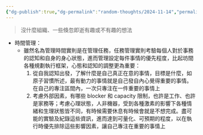 ```yaml
---
{"dg-publish":true,"dg-permalink":"random-thoughts/2024-11-14","permalink":"/random-thoughts/2024-11-14/","title":"Random Thoughts"}
---
```


> 沒什麼組織、一些倏忽即逝有趣或不有趣的想法

- 時間管理：
	- 雖然名為管理時間實則是在管理任務，任務管理實則考驗每個人對於事務的認知和自身的身心狀態，進而管理設定每件事情的優先程度，比起坊間各種規劃執行框架，心態和認知的調整更為重要：
		1. 從自我認知出發，了解什麼是自己真正在意的事情，目標是什麼，如原子習慣所述，最有動力的事情就是自己發自內心覺得重要的事情。在自己的專注區間內，一次只專注在一件重要的事情上
		2. 考慮外部因素，有哪些 blocker 和 capacity 限制，也許是工作、也許是家務等；考慮心理狀態，人非機器，受到各種激素的影響下各種情緒和生理狀態皆不同，有時候需要休息有時候會就是不想完成。盡可能的實驗及紀錄這些資訊，進而達到可量化、可預期的程度，以在執行時優先排除這些影響因素，讓自己專注在重要的事情上
<!-- 
## 延伸問題
## See Also

## References
-->